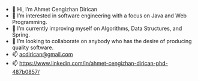 - 👋 Hi, I’m Ahmet Cengizhan Dirican
- 👀 I’m interested in software engineering with a focus on Java and Web Programming.
- 🌱 I’m currently improving myself on Algorithms, Data Structures, and Spring.
- 💞️ I’m looking to collaborate on anybody who has the desire of producing quality software. 
- 📫 acdirican@gmail.com
- 📫 https://www.linkedin.com/in/ahmet-cengizhan-dirican-phd-487b0857/

<!---
acdirican/acdirican is a ✨ special ✨ repository because its `README.md` (this file) appears on your GitHub profile.
You can click the Preview link to take a look at your changes.
--->
